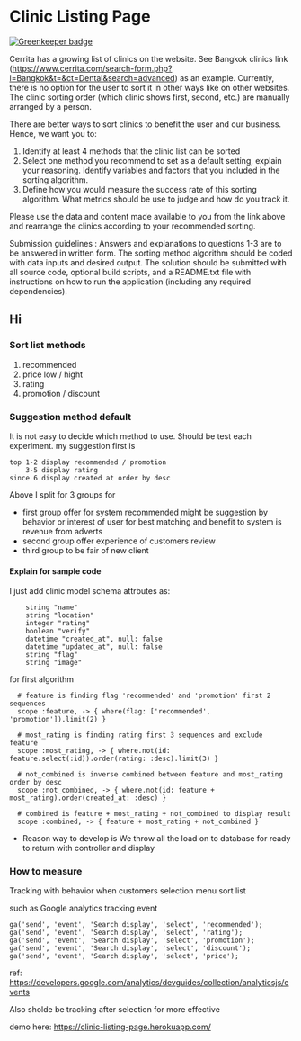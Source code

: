 # Clinic Listing Page

[![Greenkeeper badge](https://badges.greenkeeper.io/GeeklyClub/Clinic-Listing-Page.svg)](https://greenkeeper.io/)

Cerrita has a growing list of clinics on the website. See Bangkok clinics  link (https://www.cerrita.com/search-form.php?l=Bangkok&t=&ct=Dental&search=advanced)  as an example. Currently, there is no option for the user to sort it in other ways like on other websites. The clinic sorting order (which clinic shows first, second, etc.) are manually arranged by a person. 

There are better ways to sort clinics to benefit the user and our business. Hence, we want you to:
1. Identify at least 4 methods that the clinic list can be sorted
2. Select one method you recommend to set as a default setting, explain your reasoning. Identify variables and factors that you included in the sorting algorithm.
3. Define how you would measure the success rate of this sorting algorithm. What metrics should be use to judge and how do you track it.

Please use the data and content made available to you from the link above and rearrange the clinics according to your recommended sorting.

Submission guidelines : Answers and explanations to questions 1-3 are to be answered in written form. The sorting method algorithm should be coded with data inputs and desired output. The solution should be submitted with all source code, optional build scripts, and a README.txt file with instructions on how to run the application (including any required dependencies).

## Hi 

### Sort list methods
1. recommended
2. price low / hight
3. rating
4. promotion / discount

### Suggestion method default
It is not easy to decide which method to use. Should be test each experiment. my suggestion first is 

```
top 1-2 display recommended / promotion
    3-5 display rating 
since 6 display created at order by desc
```
Above I split for 3 groups for 
- first group offer for system recommended might be suggestion by behavior or interest of user for best matching and benefit to system is revenue from adverts
- second group offer experience of customers review
- third group to be fair of new client

#### Explain for sample code 
I just add clinic model schema attrbutes as: 

```
    string "name"
    string "location"
    integer "rating"
    boolean "verify"
    datetime "created_at", null: false
    datetime "updated_at", null: false
    string "flag"
    string "image"
```

for first algorithm 

```
  # feature is finding flag 'recommended' and 'promotion' first 2 sequences 
  scope :feature, -> { where(flag: ['recommended', 'promotion']).limit(2) }
  
  # most_rating is finding rating first 3 sequences and exclude feature
  scope :most_rating, -> { where.not(id: feature.select(:id)).order(rating: :desc).limit(3) }

  # not_combined is inverse combined between feature and most_rating order by desc
  scope :not_combined, -> { where.not(id: feature + most_rating).order(created_at: :desc) }
    
  # combined is feature + most_rating + not_combined to display result
  scope :combined, -> { feature + most_rating + not_combined }
```

- Reason way to develop is We throw all the load on to database for ready to return with controller and display


### How to measure
Tracking with behavior when customers selection menu sort list 

such as Google analytics tracking event

```
ga('send', 'event', 'Search display', 'select', 'recommended');
ga('send', 'event', 'Search display', 'select', 'rating');
ga('send', 'event', 'Search display', 'select', 'promotion');
ga('send', 'event', 'Search display', 'select', 'discount');
ga('send', 'event', 'Search display', 'select', 'price');
```
ref: https://developers.google.com/analytics/devguides/collection/analyticsjs/events

Also sholde be tracking after selection for more effective 

demo here: https://clinic-listing-page.herokuapp.com/
